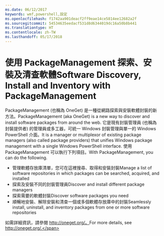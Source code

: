 ```yaml
---
ms.date: 06/12/2017
keywords: wmf,powershell,設定
ms.openlocfilehash: f1742aa901deacf2ff9eae14ce5814ee12682a2f
ms.sourcegitcommit: 54534635eedacf531d8d6344019dc16a50b8b441
ms.translationtype: HT
ms.contentlocale: zh-TW
ms.lasthandoff: 05/17/2018
---
```

# <a name="software-discovery-install-and-inventory-with-packagemanagement"></a><span data-ttu-id="6bbca-102">使用 PackageManagement 探索、安裝及清查軟體</span><span class="sxs-lookup"><span data-stu-id="6bbca-102">Software Discovery, Install and Inventory with PackageManagement</span></span>

<span data-ttu-id="6bbca-103">PackageManagement (也稱為 OneGet) 是一種從網路探索與安裝軟體封裝的新方法。</span><span class="sxs-lookup"><span data-stu-id="6bbca-103">PackageManagement (aka OneGet) is a new way to discover and install software packages from around the web.</span></span> <span data-ttu-id="6bbca-104">它是現有封裝管理員 (也稱為封裝提供者) 的管理員或多工器，可統一 Windows 封裝管理與單一的 Windows PowerShell 介面。</span><span class="sxs-lookup"><span data-stu-id="6bbca-104">It is a manager or multiplexor of existing package managers (also called package providers) that unifies Windows package management with a single Windows PowerShell interface.</span></span> <span data-ttu-id="6bbca-105">使用 PackageManagement 可以執行下列項目。</span><span class="sxs-lookup"><span data-stu-id="6bbca-105">With PackageManagement, you can do the following.</span></span>

-   <span data-ttu-id="6bbca-106">管理軟體存放庫清單，您可在這裡搜尋、取得和安裝封裝</span><span class="sxs-lookup"><span data-stu-id="6bbca-106">Manage a list of software repositories in which packages can be searched, acquired, and installed</span></span>
-   <span data-ttu-id="6bbca-107">探索及安裝不同的封裝管理員</span><span class="sxs-lookup"><span data-stu-id="6bbca-107">Discover and install different package managers</span></span>
-   <span data-ttu-id="6bbca-108">探索需要的軟體封裝</span><span class="sxs-lookup"><span data-stu-id="6bbca-108">Discover software packages you need</span></span>
-   <span data-ttu-id="6bbca-109">順暢地安裝、解除安裝和清查一個或多個軟體存放庫中的封裝</span><span class="sxs-lookup"><span data-stu-id="6bbca-109">Seamlessly install, uninstall, and inventory packages from one or more software repositories</span></span>

<span data-ttu-id="6bbca-110">如需詳細資訊，請參閱 http://oneget.org/。</span><span class="sxs-lookup"><span data-stu-id="6bbca-110">For more details, see http://oneget.org/.</span></span>

